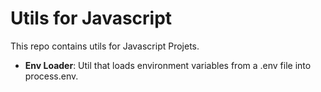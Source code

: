 # Utils for Javascript

This repo contains utils for Javascript Projets.

- **Env Loader**: Util that loads environment variables from a .env file into process.env.
